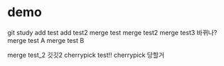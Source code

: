 # demo
git study
add test
add test2
merge test
merge test2
merge test3
바뀌나?
merge test A
merge test B

merge test_2
깃깃2
cherrypick test!!
cherrypick 당할거

